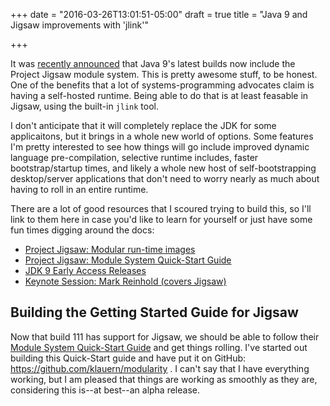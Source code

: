 +++
date = "2016-03-26T13:01:51-05:00"
draft = true
title = "Java 9 and Jigsaw improvements with 'jlink'"

+++

It was [recently announced](https://twitter.com/mreinhold/status/713384458452226048)
that Java 9's latest builds now include the Project Jigsaw module system.  This
is pretty awesome stuff, to be honest.  One of the benefits that a lot of
systems-programming advocates claim is having a self-hosted runtime.  Being able
to do that is at least feasable in Jigsaw, using the built-in `jlink` tool.

I don't anticipate that it will completely replace the JDK for some
applicaitons, but it brings in a whole new world of options.  Some features I'm
pretty interested to see how things will go include improved dynamic language
pre-compilation, selective runtime includes, faster bootstrap/startup times, and
likely a whole new host of self-bootstrapping desktop/server applications that
don't need to worry nearly as much about having to roll in an entire runtime.

There are a lot of good resources that I scoured trying to build this, so I'll
link to them here in case you'd like to learn for yourself or just have some fun
times digging around the docs:

- [Project Jigsaw: Modular run-time images](http://mreinhold.org/blog/jigsaw-modular-images)
- [Project Jigsaw: Module System Quick-Start Guide](http://openjdk.java.net/projects/jigsaw/quick-start)
- [JDK 9 Early Access Releases](https://jdk9.java.net/download/)
- [Keynote Session: Mark Reinhold (covers Jigsaw)](https://www.youtube.com/watch?v=l1s7R85GF1A)


## Building the Getting Started Guide for Jigsaw

Now that build 111 has support for Jigsaw, we should be able to follow their
[Module System Quick-Start Guide](http://openjdk.java.net/projects/jigsaw/quick-start)
and get things rolling.  I've started out building this Quick-Start guide
and have put it on GitHub: https://github.com/klauern/modularity . I can't
say that I have everything working, but I am pleased that things are working as
smoothly as they are, considering this is--at best--an alpha release.

### 



